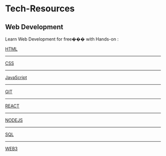 # Tech-Resources
<h2>Web Development</h2>
Learn Web Development for free��� with Hands-on :

<a href="https://learn-html.org/">HTML</a>
<hr>
<a href="https://css-tricks.com/">CSS</a>
<hr>
<a href="https://learnjavascript.online/">JavaScript</a>
<hr>
<a href="https://learngitbranching.js.org/">GIT</a>
<hr>
<a href="https://react-tutorial.app/">REACT</a>
<hr>
<a href="https://www.theodinproject.com/">NODEJS</a>
<hr>
<a href="https://sqlbolt.com/">SQL</a>
<hr>
<a href="https://metaschool.so/">WEB3</a>
